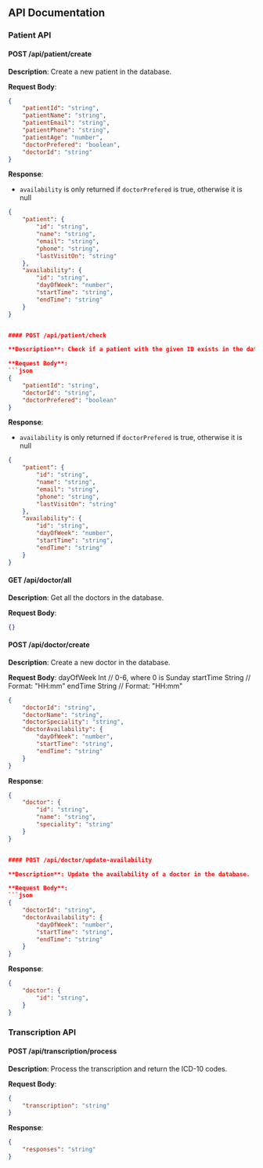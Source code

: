 ## API Documentation

### Patient API

#### POST /api/patient/create

**Description**: Create a new patient in the database.

**Request Body**:
```json
{
    "patientId": "string",
    "patientName": "string",
    "patientEmail": "string",
    "patientPhone": "string",
    "patientAge": "number",
    "doctorPrefered": "boolean",
    "doctorId": "string"
}
```

**Response**:
- `availability` is only returned if `doctorPrefered` is true, otherwise it is null
```json
{
    "patient": {
        "id": "string",
        "name": "string",
        "email": "string",
        "phone": "string",
        "lastVisitOn": "string"
    },
    "availability": {
        "id": "string",
        "dayOfWeek": "number",
        "startTime": "string",
        "endTime": "string"
    }
}


#### POST /api/patient/check

**Description**: Check if a patient with the given ID exists in the database.

**Request Body**:
```json
{
    "patientId": "string",  
    "doctorId": "string",
    "doctorPrefered": "boolean"
}
```

**Response**:
- `availability` is only returned if `doctorPrefered` is true, otherwise it is null
```json
{
    "patient": {
        "id": "string",
        "name": "string",
        "email": "string",
        "phone": "string",
        "lastVisitOn": "string"
    },  
    "availability": {
        "id": "string",
        "dayOfWeek": "number",
        "startTime": "string",
        "endTime": "string"
    }
}
```


#### GET /api/doctor/all

**Description**: Get all the doctors in the database.

**Request Body**:
```json
{}
```


#### POST /api/doctor/create

**Description**: Create a new doctor in the database.

**Request Body**:
  dayOfWeek Int // 0-6, where 0 is Sunday
  startTime String // Format: "HH:mm"
  endTime   String // Format: "HH:mm"

```json
{
    "doctorId": "string",
    "doctorName": "string",
    "doctorSpeciality": "string",
    "doctorAvailability": {
        "dayOfWeek": "number",
        "startTime": "string",
        "endTime": "string"
    }
}   
```

**Response**:
```json
{
    "doctor": {
        "id": "string",
        "name": "string",
        "speciality": "string"
    }
}


#### POST /api/doctor/update-availability

**Description**: Update the availability of a doctor in the database.

**Request Body**:
```json
{
    "doctorId": "string",
    "doctorAvailability": {
        "dayOfWeek": "number",
        "startTime": "string",
        "endTime": "string"
    }
}
```

**Response**:
```json 
{
    "doctor": {
        "id": "string",
    }
}
```



### Transcription API

#### POST /api/transcription/process

**Description**: Process the transcription and return the ICD-10 codes.

**Request Body**:
```json
{
    "transcription": "string"
}
```

**Response**:
```json
{
    "responses": "string"
}

